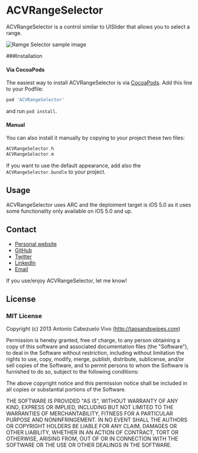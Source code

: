 # ACVRangeSelector

ACVRangeSelector is a control similar to UISlider that allows you to select a range. 

![Ramge Selector sample image](https://github.com/tapsandswipes/ACVRangeSelector/raw/master/sample.png)

###Installation

#### Via CocoaPods
 
The easiest way to install ACVRangeSelector is via [CocoaPods](http://cocoapods.org). Add this line to your Podfile:
 
```sh
pod 'ACVRangeSelector'
```
 
and run `pod install`. 
 
#### Manual
 
You can also install it manually by copying to your project these two files: 

```objective-c
ACVRangeSelector.h
ACVRangeSelector.m 
```

If you want to use the default appearance, add also the `ACVRangeSelector.bundle` to your project.

## Usage

ACVRangeSelector uses ARC and the deploiment target is iOS 5.0 as it uses some functionality only available on iOS 5.0 and up.



## Contact

- [Personal website](http://tapsandswipes.com)
- [GitHub](http://github.com/tapsandswipes)
- [Twitter](http://twitter.com/acvivo)
- [LinkedIn](http://www.linkedin.com/in/acvivo)
- [Email](mailto:antonio@tapsandswipes.com)

If you use/enjoy ACVRangeSelector, let me know!


## License

### MIT License

Copyright (c) 2013 Antonio Cabezuelo Vivo (http://tapsandswipes.com)

Permission is hereby granted, free of charge, to any person obtaining a copy
of this software and associated documentation files (the "Software"), to deal
in the Software without restriction, including without limitation the rights
to use, copy, modify, merge, publish, distribute, sublicense, and/or sell
copies of the Software, and to permit persons to whom the Software is
furnished to do so, subject to the following conditions:

The above copyright notice and this permission notice shall be included in
all copies or substantial portions of the Software.

THE SOFTWARE IS PROVIDED "AS IS", WITHOUT WARRANTY OF ANY KIND, EXPRESS OR
IMPLIED, INCLUDING BUT NOT LIMITED TO THE WARRANTIES OF MERCHANTABILITY,
FITNESS FOR A PARTICULAR PURPOSE AND NONINFRINGEMENT. IN NO EVENT SHALL THE
AUTHORS OR COPYRIGHT HOLDERS BE LIABLE FOR ANY CLAIM, DAMAGES OR OTHER
LIABILITY, WHETHER IN AN ACTION OF CONTRACT, TORT OR OTHERWISE, ARISING FROM,
OUT OF OR IN CONNECTION WITH THE SOFTWARE OR THE USE OR OTHER DEALINGS IN
THE SOFTWARE.